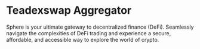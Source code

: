 # Teadexswap Aggregator

Sphere is your ultimate gateway to decentralized finance (DeFi). Seamlessly navigate the complexities of DeFi trading and experience a secure, affordable, and accessible way to explore the world of crypto.

